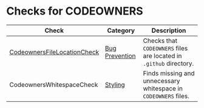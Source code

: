 # Checks for CODEOWNERS

Check | Category | Description
----- | -------- | -----------
[CodeownersFileLocationCheck](check/codeowners_file_location_check.markdown#codeownersfilelocationcheck) | [Bug Prevention](bug_prevention_checks.markdown#bug-prevention-checks) | Checks that `CODEOWNERS` files are located in `.github` directory. |
CodeownersWhitespaceCheck | [Styling](styling_checks.markdown#styling-checks) | Finds missing and unnecessary whitespace in `CODEOWNERS` files. |